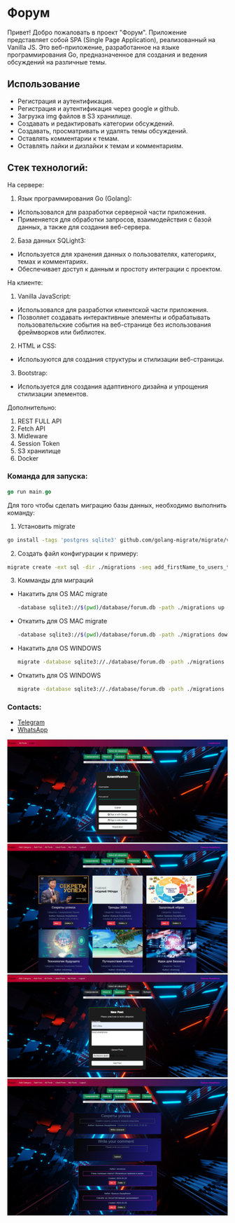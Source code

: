 # Форум

Привет! Добро пожаловать в проект "Форум". Приложение представляет собой SPA (Single Page Application), реализованный на Vanilla JS.
Это веб-приложение, разработанное на языке программирования Go, предназначенное для создания и ведения обсуждений на различные темы.

## Использование

* Регистрация и аутентификация.
* Регистрация и аутентификация через google и github.
* Загрузка img файлов в S3 хранилище.
* Создавать и редактировать категории обсуждений.
* Создавать, просматривать и удалять темы обсуждений.
* Оставлять комментарии к темам.
* Оставлять лайки и дизлайки к темам и комментариям.

## Стек технологий:

На сервере:
1. Язык программирования Go (Golang):
* Использовался для разработки серверной части приложения.
* Применяется для обработки запросов, взаимодействия с базой данных, а также для создания веб-сервера.
2. База данных SQLight3:
* Используется для хранения данных о пользователях, категориях, темах и комментариях.
* Обеспечивает доступ к данным и простоту интеграции с проектом.

На клиенте:
1. Vanilla JavaScript:
* Использовался для разработки клиентской части приложения.
* Позволяет создавать интерактивные элементы и обрабатывать пользовательские события на веб-странице без использования фреймворков или библиотек.
2. HTML и CSS:
* Используются для создания структуры и стилизации веб-страницы.
3. Bootstrap:
* Используется для создания адаптивного дизайна и упрощения стилизации элементов.

Дополнительно:
1. REST FULL API
2. Fetch API
3. Midleware
4. Session Token
5. S3 хранилище
6. Docker

### Команда для запуска:
```go
go run main.go
```

Для того чтобы сделать миграцию базы данных, необходимо выполнить команду:

1. Установить migrate 
```bash
go install -tags 'postgres sqlite3' github.com/golang-migrate/migrate/v4/cmd/migrate@latest
```
2. Создать файл конфигурации к примеру:
```bash
migrate create -ext sql -dir ./migrations -seq add_firstName_to_users_table
```
3. Комманды для миграций
  + Накатить для OS MAC migrate 
    ```bash
    -database sqlite3://$(pwd)/database/forum.db -path ./migrations up
    ```
  + Откатить для OS MAC migrate
    ```bash
    -database sqlite3://$(pwd)/database/forum.db -path ./migrations down
    ```
  + Накатить для OS WINDOWS
    ```bash
    migrate -database sqlite3://./database/forum.db -path ./migrations up
    ```
  + Откатить для OS WINDOWS
    ```bash
    migrate -database sqlite3://./database/forum.db -path ./migrations down
    ```

###     Contacts:

+ [Telegram](https://t.me/nicemozgg)
+ [WhatsApp](https://Wa.me/+77064441111)

![Image alt](readmeFiles/1.jpg)
![Image alt](readmeFiles/2.jpg)
![Image alt](readmeFiles/3.jpg)
![Image alt](readmeFiles/4.jpg)
